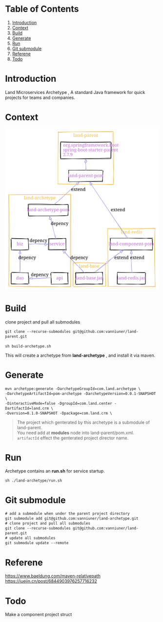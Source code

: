 
# Table of Contents

1.  [Introduction](#orga8568cc)
2.  [Context](#orgd3c9416)
3.  [Build](#org681c0cb)
4.  [Generate](#orga7f3611)
5.  [Run](#org5c4f4e4)
6.  [Git submodule](#org160e759)
7.  [Referene](#org17e7095)
8.  [Todo](#orge7b328c)



<a id="orga8568cc"></a>

# Introduction

Land Microservices Archetype , A standard Java framework for quick projects for teams and companies.  


<a id="orgd3c9416"></a>

# Context

![img](project-depency.svg)  


<a id="org681c0cb"></a>

# Build

clone project and pull all submodules  

    git clone --recurse-submodules git@github.com:vanniuner/land-parent.git

    sh build-archetype.sh

<div class="notice-info" id="orgae7a91e">
<p>
This will create a archetype from <b>land-archetype</b> , and install it via maven.<br />
</p>

</div>


<a id="orga7f3611"></a>

# Generate

    mvn archetype:generate -DarchetypeGroupId=com.land.archetype \
    -DarchetypeArtifactId=pom-archetype -DarchetypeVersion=0.0.1-SNAPSHOT \
    -DinteractiveMode=false -DgroupId=com.land.center -DartifactId=land.crm \
    -Dversion=0.1.0-SNAPSHOT -Dpackage=com.land.crm \

> The project which genterated by this archetype is a submodule of land-parent.  
> You need add **<module>** at **modules** node into land-parent/pom.xml.  
> `artifactId` effect the genterated project director name.  


<a id="org5c4f4e4"></a>

# Run

<div class="notice-example" id="orgaaa7941">
<p>
Archetype contains an <b>run.sh</b> for service startup.<br />
</p>

</div>

    sh ./land-archetype/run.sh


<a id="org160e759"></a>

# Git submodule

    # add a submodule when under the parent project directory
    git submodule add git@github.com:vanniuner/land-archetype.git
    # clone project and pull all submodules
    git clone --recurse-submodules git@github.com:vanniuner/land-parent.git
    # update all submodules
    git submodule update --remote


<a id="org17e7095"></a>

# Referene

<https://www.baeldung.com/maven-relativepath>  
<https://juejin.cn/post/6844903976257716232>  


<a id="orge7b328c"></a>

# Todo

Make a component project struct  

